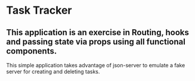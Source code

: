 <h1> Task Tracker</h1>
<h2>This application is an exercise in <strong>Routing, hooks and passing state via props</strong> using all functional components.</h2>
<p>This simple application takes advantage of json-server to emulate a fake server for creating and deleting tasks.</p>
